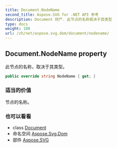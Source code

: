 ```yaml
---
title: Document.NodeName
second_title: Aspose.SVG for .NET API 参考
description: Document 财产. 此节点的名称取决于其类型
type: docs
weight: 180
url: /zh/net/aspose.svg.dom/document/nodename/
---
```

## Document.NodeName property

此节点的名称，取决于其类型。

```csharp
public override string NodeName { get; }
```

### 适当的价值

节点的名称。

### 也可以看看

* class [Document](../)
* 命名空间 [Aspose.Svg.Dom](../../document/)
* 部件 [Aspose.SVG](../../../)


